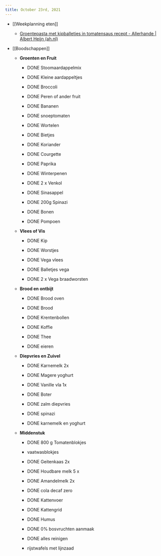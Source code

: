 ```yaml
---
title: October 23rd, 2021
---
```


- [[Weekplanning eten]]
	 - [Groentepasta met kipballetjes in tomatensaus recept - Allerhande | Albert Heijn (ah.nl)](https://www.ah.nl/allerhande/recept/R-R1195043/groentepasta-met-kipballetjes-in-tomatensaus)

- [[Boodschappen]]
	 - **Groenten en Fruit**
		 - DONE Stoomaardappelmix

		 - DONE Kleine aardappeltjes

		 - DONE Broccoli

		 - DONE Peren of ander fruit

		 - DONE Bananen

		 - DONE snoeptomaten

		 - DONE Wortelen

		 - DONE Bietjes

		 - DONE Koriander

		 - DONE Courgette

		 - DONE Paprika 

		 - DONE Winterpenen

		 - DONE 2 x Venkol

		 - DONE Sinasappel

		 - DONE 200g Spinazi

		 - DONE Bonen

		 - DONE Pompoen

	 - **Vlees of Vis**
		 - DONE Kip

		 - DONE Worstjes

		 - DONE Vega vlees

		 - DONE Balletjes vega

		 - DONE 2 x Vega braadworsten

	 - **Brood en ontbijt**
		 - DONE Brood oven

		 - DONE Brood

		 - DONE Krentenbollen

		 - DONE Koffie

		 - DONE Thee

		 - DONE eieren 

	 - **Diepvries en Zuivel**
		 - DONE Karnemelk 2x

		 - DONE Magere yoghurt 

		 - DONE Vanille vla 1x

		 - DONE Boter

		 - DONE zalm diepvries

		 - DONE spinazi 

		 - DONE karnemelk en yoghurt

	 - **Middenstuk**
		 - DONE 800 g Tomatenblokjes 

		 - vaatwasblokjes 

		 - DONE Geitenkaas 2x

		 - DONE Houdbare melk 5 x

		 - DONE Amandelmelk 2x

		 - DONE cola decaf zero 

		 - DONE Kattenvoer

		 - DONE Kattengrid

		 - DONE Humus

		 - DONE 0% bosvruchten aanmaak 

		 - DONE alles reinigen 

		 - rijstwafels met lijnzaad
